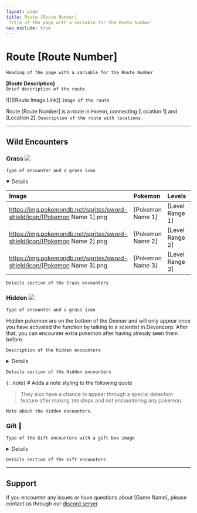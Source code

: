 ```yaml
---
layout: page                  
title: Route [Route Number]
`Title of the page with a variable for the Route Number`
nav_exclude: true
---
```


# Route [Route Number]         
```Heading of the page with a variable for the Route Number```

**[Route Description]**       
```Brief description of the route```

![]([Route Image Link])        ```Image of the route```

Route [Route Number] is a route in Hoenn, connecting [Location 1] and [Location 2]. ```Description of the route with locations.```

---

## Wild Encounters

### Grass <img src="https://cdn.discordapp.com/attachments/1069560427312332843/1091325360534212618/RSE_Grass.png"> 
```Type of encounter and a grass icon```

<details open markdown="block"> 

| Image                                                                   | Pokemon          | Levels          | Rate     |
|:------------------------------------------------------------------------|:-----------------|:----------------|:---------|
|https://img.pokemondb.net/sprites/sword-shield/icon/[Pokemon Name 1].png | [Pokemon Name 1] | [Level Range 1] | [Rate 1] | 
|https://img.pokemondb.net/sprites/sword-shield/icon/[Pokemon Name 2].png | [Pokemon Name 2] | [Level Range 2] | [Rate 2] | 
|https://img.pokemondb.net/sprites/sword-shield/icon/[Pokemon Name 3].png | [Pokemon Name 3] | [Level Range 3] | [Rate 3] | 

</details>

```Details section of the Grass encounters```

### Hidden <img src="https://cdn.discordapp.com/attachments/1069560427312332843/1091325360534212618/RSE_Grass.png"> 
```Type of encounter and a grass icon```

Hidden pokemon are on the bottom of the Dexnav and will only appear once you have activated the function by talking to a scientist in Devoncorp. After that, you can encounter extra pokemon after having already seen them before. 

```Description of the hidden encounters```

<details close markdown="block">

| Image                                                                   | Pokemon          | Levels          |
|:------------------------------------------------------------------------|:-----------------|:----------------|
|https://img.pokemondb.net/sprites/sword-shield/icon/[Pokemon Name 1].png | [Pokemon Name 1] | [Level Range 1] | 
|https://img.pokemondb.net/sprites/sword-shield/icon/[Pokemon Name 2].png | [Pokemon Name 2] | [Level Range 2] | 

</details>

```Details section of the Hidden encounters```

{: .note}    # Adds a note styling to the following quote
> They also have a chance to appear through a special detection feature after making `100` steps and not encountering any pokemon. 

```Note about the Hidden encounters.```

### Gift 🎁     
```Type of the Gift encounters with a gift box image```

<details close markdown="block">     # Details section of the Gift encounters

| Image                                                                   | Pokemon          | Levels          | Details     |
|:------------------------------------------------------------------------|:-----------------|:----------------|:------------|
|https://img.pokemondb.net/sprites/sword-shield/icon/[Pokemon Name 1].png | [Pokemon Name 1] | [Level Range 1] | [Details 1] |
|https://img.pokemondb.net/sprites/sword-shield/icon/[Pokemon Name 2].png | [Pokemon Name 2] | [Level Range 2] | [Details 2] |
|https://img.pokemondb.net/sprites/sword-shield/icon/[Pokemon Name 3].png | [Pokemon Name 3] | [Level Range 3] | [Details 3] |  

</details>

```Details section of the Gift encounters```

---

## Support

If you encounter any issues or have questions about [Game Name], please contact us through our [discord server].

[discord server]: https://discord.gg/aaghat-s-server-965900074532081674
